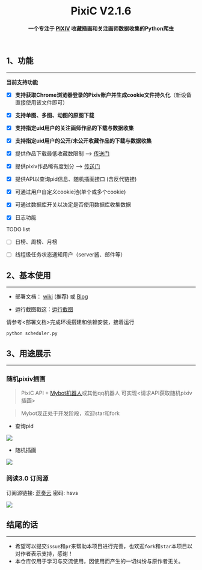 <div align="center">

# PixiC V2.1.6

**一个专注于 [PIXIV](https://www.pixiv.net/) 收藏插画和关注画师数据收集的Python爬虫**

</div>

</br>

## 1、功能

---

**当前支持功能**

- [x] **支持获取Chrome浏览器登录的Pixiv账户并生成cookie文件持久化**（新设备直接使用该文件即可）
- [x] **支持单图、多图、动图的原图下载**
- [x] **支持指定uid用户的关注画师作品的下载与数据收集**
- [x] **支持指定uid用户的公开/未公开收藏作品的下载与数据收集**
- [x] 提供作品下载最低收藏数限制 --> [传送门](https://github.com/Coder-Sakura/PixiC/wiki/%E5%85%B3%E4%BA%8EPixiC%E9%85%8D%E7%BD%AE%E7%9A%84%E4%B8%89%E8%A8%80%E4%B8%A4%E8%AF%AD#%E5%87%A0%E7%A7%8D%E5%B8%B8%E8%A7%81%E5%9C%BA%E6%99%AF%E7%9A%84config%E6%96%87%E4%BB%B6%E9%85%8D%E7%BD%AE)
- [x] 提供pixiv作品稀有度划分 --> [传送门](https://github.com/Coder-Sakura/PixiC/wiki/%E5%85%B3%E4%BA%8EPixiC%E7%9A%84%E6%9D%82%E8%B0%88#%E5%85%B3%E4%BA%8E%E4%BD%9C%E5%93%81%E7%A8%80%E6%9C%89%E5%BA%A6%E5%88%92%E5%88%86)
- [x] 提供API以查询pid信息、随机插画接口 (含反代链接)
- [x] 可通过用户自定义cookie池(单个或多个cookie)
- [x] 可通过数据库开关以决定是否使用数据库收集数据
- [x] 日志功能



TODO list

- [ ] 日榜、周榜、月榜 
- [ ] 线程级任务状态通知用户（server酱、邮件等）



## 2、基本使用

---

+ 部署文档：  [wiki](https://github.com/Coder-Sakura/PixiC/wiki) (推荐) 或 [Blog](http://mybot.top/blog/2020/06/24/pixic-bu-shu/)

+ 运行截图戳这：[运行截图](https://github.com/Coder-Sakura/PixiC/wiki/运行截图)



请参考<部署文档>完成环境搭建和依赖安装，接着运行

```
python scheduler.py
```



## 3、用途展示

---

### 随机pixiv插画

> PixiC API + [Mybot机器人](https://github.com/WriteCode-ChangeWorld/mybot)或其他qq机器人 可实现<请求API获取随机pixiv插画>

> Mybot现正处于开发阶段，欢迎star和fork

+ 查询pid

![](https://i.loli.net/2021/01/02/PH2NnqUpZBCwo6c.png)

+ 随机插画

![](https://i.loli.net/2021/01/02/1XUNKrsnJRk6V95.png)



### 阅读3.0 订阅源

订阅源链接: [蓝奏云](https://python.lanzout.com/b0bsanjmj)  密码: hsvs

![](https://s2.loli.net/2022/01/21/2Nh9r8gRYeSI5s4.jpg)



## 结尾的话

---

+ 希望可以提交`issue`和`pr`来帮助本项目进行完善，也欢迎`fork`和`star`本项目以对作者表示支持，感谢！
+ 本仓库仅用于学习与交流使用，因使用而产生的一切纠纷与原作者无关。